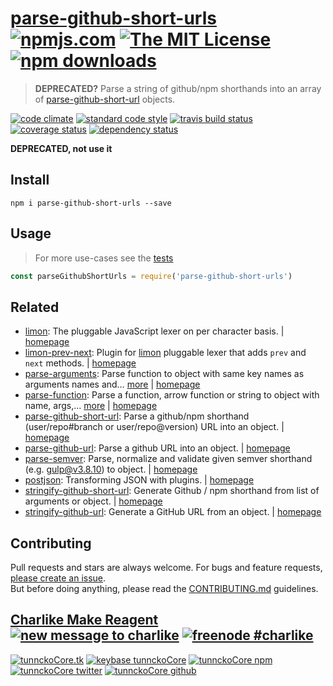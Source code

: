 # [parse-github-short-urls][author-www-url] [![npmjs.com][npmjs-img]][npmjs-url] [![The MIT License][license-img]][license-url] [![npm downloads][downloads-img]][downloads-url] 

> **DEPRECATED?** Parse a string of github/npm shorthands into an array of [parse-github-short-url][] objects.

[![code climate][codeclimate-img]][codeclimate-url] [![standard code style][standard-img]][standard-url] [![travis build status][travis-img]][travis-url] [![coverage status][coveralls-img]][coveralls-url] [![dependency status][david-img]][david-url]

**DEPRECATED, not use it**

## Install
```
npm i parse-github-short-urls --save
```

## Usage
> For more use-cases see the [tests](./test.js)

```js
const parseGithubShortUrls = require('parse-github-short-urls')
```

## Related
* [limon](https://www.npmjs.com/package/limon): The pluggable JavaScript lexer on per character basis. | [homepage](https://github.com/limonjs/limon)
* [limon-prev-next](https://www.npmjs.com/package/limon-prev-next): Plugin for [limon][] pluggable lexer that adds `prev` and `next` methods. | [homepage](https://github.com/limonjs/limon-prev-next)
* [parse-arguments](https://www.npmjs.com/package/parse-arguments): Parse function to object with same key names as arguments names and… [more](https://www.npmjs.com/package/parse-arguments) | [homepage](https://github.com/tunnckocore/parse-arguments)
* [parse-function](https://www.npmjs.com/package/parse-function): Parse a function, arrow function or string to object with name, args,… [more](https://www.npmjs.com/package/parse-function) | [homepage](https://github.com/tunnckocore/parse-function)
* [parse-github-short-url](https://www.npmjs.com/package/parse-github-short-url): Parse a github/npm shorthand (user/repo#branch or user/repo@version) URL into an object. | [homepage](https://github.com/tunnckocore/parse-github-short-url)
* [parse-github-url](https://www.npmjs.com/package/parse-github-url): Parse a github URL into an object. | [homepage](https://github.com/jonschlinkert/parse-github-url)
* [parse-semver](https://www.npmjs.com/package/parse-semver): Parse, normalize and validate given semver shorthand (e.g. gulp@v3.8.10) to object. | [homepage](https://github.com/tunnckocore/parse-semver)
* [postjson](https://www.npmjs.com/package/postjson): Transforming JSON with plugins. | [homepage](https://github.com/postjson/postjson)
* [stringify-github-short-url](https://www.npmjs.com/package/stringify-github-short-url): Generate Github / npm shorthand from list of arguments or object. | [homepage](https://github.com/tunnckocore/stringify-github-short-url)
* [stringify-github-url](https://www.npmjs.com/package/stringify-github-url): Generate a GitHub URL from an object. | [homepage](https://github.com/jonschlinkert/stringify-github-url)

## Contributing
Pull requests and stars are always welcome. For bugs and feature requests, [please create an issue](https://github.com/tunnckoCore/parse-github-short-urls/issues/new).  
But before doing anything, please read the [CONTRIBUTING.md](./CONTRIBUTING.md) guidelines.

## [Charlike Make Reagent](http://j.mp/1stW47C) [![new message to charlike][new-message-img]][new-message-url] [![freenode #charlike][freenode-img]][freenode-url]

[![tunnckoCore.tk][author-www-img]][author-www-url] [![keybase tunnckoCore][keybase-img]][keybase-url] [![tunnckoCore npm][author-npm-img]][author-npm-url] [![tunnckoCore twitter][author-twitter-img]][author-twitter-url] [![tunnckoCore github][author-github-img]][author-github-url]

[parse-github-short-url]: https://github.com/tunnckocore/parse-github-short-url
[limon]: https://github.com/limonjs/limon

[npmjs-url]: https://www.npmjs.com/package/parse-github-short-urls
[npmjs-img]: https://img.shields.io/npm/v/parse-github-short-urls.svg?label=parse-github-short-urls

[license-url]: https://github.com/tunnckoCore/parse-github-short-urls/blob/master/LICENSE
[license-img]: https://img.shields.io/npm/l/parse-github-short-urls.svg

[downloads-url]: https://www.npmjs.com/package/parse-github-short-urls
[downloads-img]: https://img.shields.io/npm/dm/parse-github-short-urls.svg

[codeclimate-url]: https://codeclimate.com/github/tunnckoCore/parse-github-short-urls
[codeclimate-img]: https://img.shields.io/codeclimate/github/tunnckoCore/parse-github-short-urls.svg

[travis-url]: https://travis-ci.org/tunnckoCore/parse-github-short-urls
[travis-img]: https://img.shields.io/travis/tunnckoCore/parse-github-short-urls/master.svg

[coveralls-url]: https://coveralls.io/r/tunnckoCore/parse-github-short-urls
[coveralls-img]: https://img.shields.io/coveralls/tunnckoCore/parse-github-short-urls.svg

[david-url]: https://david-dm.org/tunnckoCore/parse-github-short-urls
[david-img]: https://img.shields.io/david/tunnckoCore/parse-github-short-urls.svg

[standard-url]: https://github.com/feross/standard
[standard-img]: https://img.shields.io/badge/code%20style-standard-brightgreen.svg

[author-www-url]: http://www.tunnckocore.tk
[author-www-img]: https://img.shields.io/badge/www-tunnckocore.tk-fe7d37.svg

[keybase-url]: https://keybase.io/tunnckocore
[keybase-img]: https://img.shields.io/badge/keybase-tunnckocore-8a7967.svg

[author-npm-url]: https://www.npmjs.com/~tunnckocore
[author-npm-img]: https://img.shields.io/badge/npm-~tunnckocore-cb3837.svg

[author-twitter-url]: https://twitter.com/tunnckoCore
[author-twitter-img]: https://img.shields.io/badge/twitter-@tunnckoCore-55acee.svg

[author-github-url]: https://github.com/tunnckoCore
[author-github-img]: https://img.shields.io/badge/github-@tunnckoCore-4183c4.svg

[freenode-url]: http://webchat.freenode.net/?channels=charlike
[freenode-img]: https://img.shields.io/badge/freenode-%23charlike-5654a4.svg

[new-message-url]: https://github.com/tunnckoCore/ama
[new-message-img]: https://img.shields.io/badge/ask%20me-anything-green.svg

